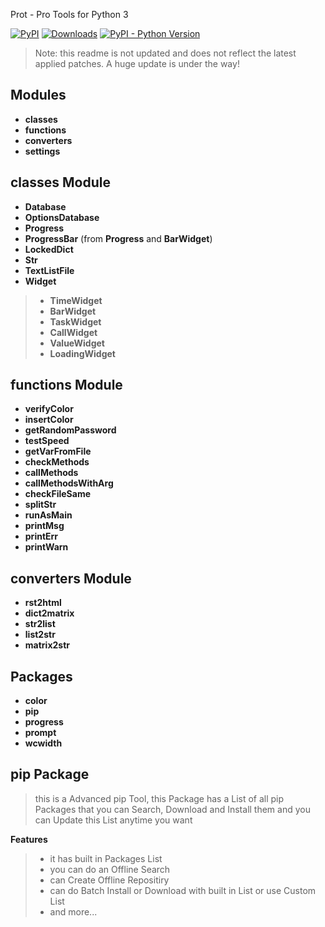 Prot - Pro Tools for Python 3

[![PyPI](https://img.shields.io/pypi/v/prot)](https://pypi.org/project/prot)
[![Downloads](https://static.pepy.tech/badge/prot)](https://pepy.tech/project/prot)
[![PyPI - Python Version](https://img.shields.io/pypi/pyversions/prot)](https://pypi.org/project/prot)

> Note: this readme is not updated and does not reflect the latest applied patches. A huge update is under the way!

Modules
-------

 * **classes**
 * **functions**
 * **converters**
 * **settings**

classes Module
--------------

 * **Database**
 * **OptionsDatabase**
 * **Progress**
 * **ProgressBar** (from **Progress** and **BarWidget**)
 * **LockedDict**
 * **Str**
 * **TextListFile**
 * **Widget**

 >* **TimeWidget**
 >* **BarWidget**
 >* **TaskWidget**
 >* **CallWidget**
 >* **ValueWidget**
 >* **LoadingWidget**

functions Module
----------------

 * **verifyColor**
 * **insertColor**
 * **getRandomPassword**
 * **testSpeed**
 * **getVarFromFile**
 * **checkMethods**
 * **callMethods**
 * **callMethodsWithArg**
 * **checkFileSame**
 * **splitStr**
 * **runAsMain**
 * **printMsg**
 * **printErr**
 * **printWarn**

converters Module
-----------------

 * **rst2html**
 * **dict2matrix**
 * **str2list**
 * **list2str**
 * **matrix2str**

Packages
--------

 * **color**
 * **pip**
 * **progress**
 * **prompt**
 * **wcwidth**

pip Package
-----------

 >this is a Advanced pip Tool, this Package has a List of all pip Packages that you can Search, Download and Install them and you can Update this List anytime you want

 **Features**

 >* it has built in Packages List
 >* you can do an Offline Search
 >* can Create Offline Repositiry
 >* can do Batch Install or Download with built in List or use Custom List
 >* and more...
